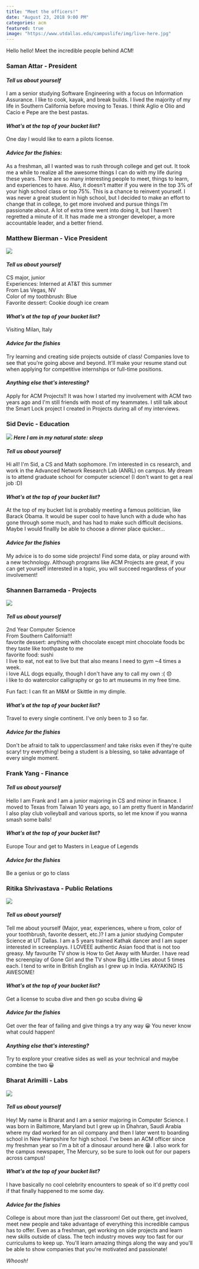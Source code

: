 ```yaml
---
title: "Meet the officers!"
date: "August 23, 2018 9:00 PM"
categories: acm
featured: true
image: "https://www.utdallas.edu/campuslife/img/live-here.jpg"
---
```


Hello hello! Meet the incredible people behind ACM!

<!--more-->

### Saman Attar - President

#### *Tell us about yourself*
I am a senior studying Software Engineering with a focus on Information Assurance. I like to cook, kayak, and break builds. I lived the majority of my life in Southern California before moving to Texas. I think Aglio e Olio and Cacio e Pepe are the best pastas.

#### *What's at the top of your bucket list?*
One day I would like to earn a pilots license.

#### *Advice for the fishies:*
As a freshman, all I wanted was to rush through college and get out. It took me a while to realize all the awesome things I can do with my life during these years. There are so many interesting people to meet, things to learn, and experiences to have. Also, it doesn’t matter if you were in the top 3% of your high school class or top 75%. This is a chance to reinvent yourself. I was never a great student in high school, but I decided to make an effort to change that in college, to get more involved and pursue things I’m passionate about. A lot of extra time went into doing it, but I haven’t regretted a minute of it. It has made me a stronger developer, a more accountable leader, and a better friend.

### Matthew Bierman - Vice President

![](/png/meet-matthew.JPG)

#### *Tell us about yourself*

CS major, junior <br />
Experiences: Interned at AT&T this summer <br />
From Las Vegas, NV <br />
Color of my toothbrush: Blue <br />
Favorite dessert: Cookie dough ice cream

#### *What's at the top of your bucket list?*
Visiting Milan, Italy

#### *Advice for the fishies*
Try learning and creating side projects outside of class! Companies love to see that you're going above and beyond. It'll make your resume stand out when applying for competitive internships or full-time positions.

#### *Anything else that's interesting?*
Apply for ACM Projects!! It was how I started my involvement with ACM two years ago and I'm still friends with most of my teammates. I still talk about the Smart Lock project I created in Projects during all of my interviews.

### Sid Devic - Education
![](/png/meet-sid.jpg)
***Here I am in my natural state: sleep***

#### *Tell us about yourself*
Hi all! I'm Sid, a CS and Math sophomore. I'm interested in cs research, and work in the Advanced Network Research Lab (ANRL) on campus. My dream is to attend graduate school for computer science! (I don't want to get a real job :D)

#### *What's at the top of your bucket list?*
At the top of my bucket list is probably meeting a famous politician, like Barack Obama. It would be super cool to have lunch with a dude who has gone through some much, and has had to make such difficult decisions. Maybe I would finallly be able to choose a dinner place quicker...

#### *Advice for the fishies*
My advice is to do some side projects! Find some data, or play around with a new technology. Although programs like ACM Projects are great, if you can get yourself interested in a topic, you will succeed regardless of your involvement!

### Shannen Barrameda - Projects

![](/png/meet-shannen.jpg)

#### *Tell us about yourself*
2nd Year Computer Science <br />
From Southern California!!! <br />
favorite dessert: anything with chocolate except mint chocolate foods bc they taste like toothpaste to me <br />
favorite food: sushi <br />
I live to eat, not eat to live but that also means I need to gym ~4 times a week. <br />
i love ALL dogs equally, though I don't have any to call my own :( :disappointed: <br />
i like to do watercolor calligraphy  or go to art museums in my free time. <br />

Fun fact: I can fit an M&M or Skittle in my dimple.

#### *What's at the top of your bucket list?*
Travel to every single continent. I've only been to 3 so far.

#### *Advice for the fishies*
Don't be afraid to talk to upperclassmen! and take risks even if they're quite scary! try everything! being a student is a blessing, so take advantage of every single moment.

<!--- ### Matthew Le - HackUTD --->

### Frank Yang - Finance
#### *Tell us about yourself*
Hello I am Frank and I am a junior majoring in CS and minor in finance. I moved to Texas from Taiwan 10 years ago, so I am pretty fluent in Mandarin! I also play club volleyball and various sports, so let me know if you wanna smash some balls!

#### *What's at the top of your bucket list?*
Europe Tour and get to Masters in League of Legends

#### *Advice for the fishies*
Be a genius or go to class

<!---
### Kelley Hoang - Design

### Krithika Suresh - Marketing
--->

### Ritika Shrivastava - Public Relations

![](/png/meet-ritika.jpg)

#### *Tell us about yourself*
Tell me about yourself (Major, year, experiences, where u from, color of your toothbrush, favorite dessert, etc.)?
I am a junior studying Computer Science at UT Dallas. I am a 5 years trained Kathak dancer and I am super interested in screenplays. I LOVEEE authentic Asian food that is not too greasy. My favourite TV show is How to Get Away with Murder. I have read the screenplay of Gone Girl and the TV show Big Little Lies about 5 times each.  I tend to write in British English as I grew up in India. KAYAKING IS AWESOME!

#### *What's at the top of your bucket list?*
Get a license to scuba dive and then go scuba diving 😀

#### *Advice for the fishies*
Get over the fear of failing and give things a try any way 😀 You never know what could happen!

#### *Anything else that's interesting?*
Try to explore your creative sides as well as your technical and maybe combine the two 😀

<!--
### Reena Suh - Communications
-->

### Bharat Arimilli - Labs

![](/png/meet-bharat.jpg)

#### *Tell us about yourself*
Hey! My name is Bharat and I am a senior majoring in Computer Science. I was born in Baltimore, Maryland but I grew up in Dhahran, Saudi Arabia where my dad worked for an oil company and then I later went to boarding school in New Hampshire for high school. I've been an ACM officer since my freshman year so I'm a bit of a dinosaur around here 😁. I also work for the campus newspaper, The Mercury, so be sure to look out for our papers across campus!

#### *What's at the top of your bucket list?*
I have basically no cool celebrity encounters to speak of so it'd pretty cool if that finally happened to me some day.

#### *Advice for the fishies*
College is about more than just the classroom! Get out there, get involved, meet new people and take advantage of everything this incredible campus has to offer. Even as a freshman, get working on side projects and learn new skills outside of class. The tech industry moves *way* too fast for our curriculums to keep up. You'll learn amazing things along the way and you'll be able to show companies that you're motivated and passionate!

<!--- ### Oliver Warne - Operations --->

*Whoosh!*
